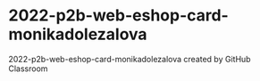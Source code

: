 # 2022-p2b-web-eshop-card-monikadolezalova
2022-p2b-web-eshop-card-monikadolezalova created by GitHub Classroom
